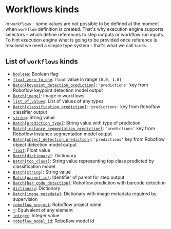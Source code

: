 # Workflows kinds

In `workflows` - some values are not possible to be defined at the moment
when `workflow` definition is created. That's why execution engine supports
selectors - which define references to step outputs or workflow run inputs.
To hint execution engine what is going to be provided once reference is 
resolved we need a simple type system - that's what we call `kinds`.
 
## List of `workflows` kinds
<!--- AUTOGENERATED_KINDS_LIST -->
* [`boolean`](/workflows/kinds/boolean): Boolean flag
* [`float_zero_to_one`](/workflows/kinds/float_zero_to_one): `float` value in range `[0.0, 1.0]`
* [`Batch[keypoint_detection_prediction]`](/workflows/kinds/batch_keypoint_detection_prediction): `'predictions'` key from Roboflow keypoint detection model output
* [`Batch[image]`](/workflows/kinds/batch_image): Image in workflows
* [`list_of_values`](/workflows/kinds/list_of_values): List of values of any types
* [`Batch[classification_prediction]`](/workflows/kinds/batch_classification_prediction): `'predictions'` key from Roboflow classifier output
* [`string`](/workflows/kinds/string): String value
* [`Batch[prediction_type]`](/workflows/kinds/batch_prediction_type): String value with type of prediction
* [`Batch[instance_segmentation_prediction]`](/workflows/kinds/batch_instance_segmentation_prediction): `'predictions'` key from Roboflow instance segmentation model output
* [`Batch[object_detection_prediction]`](/workflows/kinds/batch_object_detection_prediction): `'predictions'` key from Roboflow object detection model output
* [`float`](/workflows/kinds/float): Float value
* [`Batch[dictionary]`](/workflows/kinds/batch_dictionary): Dictionary
* [`Batch[top_class]`](/workflows/kinds/batch_top_class): String value representing top class predicted by classification model
* [`Batch[string]`](/workflows/kinds/batch_string): String value
* [`Batch[parent_id]`](/workflows/kinds/batch_parent_id): Identifier of parent for step output
* [`Batch[bar_code_detection]`](/workflows/kinds/batch_bar_code_detection): Roboflow prediction with barcode detection
* [`dictionary`](/workflows/kinds/dictionary): Dictionary
* [`Batch[image_metadata]`](/workflows/kinds/batch_image_metadata): Dictionary with image metadata required by supervision
* [`roboflow_project`](/workflows/kinds/roboflow_project): Roboflow project name
* [`*`](/workflows/kinds/*): Equivalent of any element
* [`integer`](/workflows/kinds/integer): Integer value
* [`roboflow_model_id`](/workflows/kinds/roboflow_model_id): Roboflow model id
<!--- AUTOGENERATED_KINDS_LIST -->
